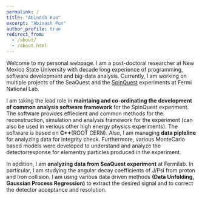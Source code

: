 ```yaml
---
permalink: /
title: "Abinash Pun"
excerpt: "Abinash Pun"
author_profile: true
redirect_from: 
  - /about/
  - /about.html
---
```


Welcome to my personal webpage. I am a post-doctoral researcher at New Mexico State University with decade long experience of programming, software development and big-data analysis. Currently, I am working on multiple projects of the SeaQuest and the [SpinQuest](https://spinquest.fnal.gov/)  experiments at Fermi National Lab.

<!---
[SpinQuest](https://spinquest.fnal.gov/) at Fermilab is intended to explore properties of the proton's spin composition. Many of the physical and chemical processes depend greatly on the interactions of subatomic particles and their spin. Understanding the origin proton’s spin will help us to better know about the strongest force in the nature. Protons are comprised of different valence quarks, sea quarks and gluons. The experiment is particularly focused on exploring the sea quark's contribution towards the total spin of proton. 
--->

I am taking the lead role in **maintaing and co-ordinating the development of common analysis software framework** for the SpinQuest experiment. The software provides effiecient and common methods for the reconstruction, simulation and analysis framework for the experiment (can also be used in verious other high energy physics experiments). The software is based on **C++**(ROOT CERN). Also, I am managing **data pipleline** for analyzing data for integrity check. Furthermore, various MonteCarlo based models were developed to understand and analyze the detectorresponse for elementry particles produced in the experiment.

In addition, I am **analyzing data from SeaQuest experiment** at Fermilab. In particular, I am studying the angular decay coefficients of J/Psi from proton and Iron collision. I am using various data driven methods **(Data Unfolding, Gaussian Process Regression)** to extract the desired signal and to correct the detector acceptance and resolution. 
